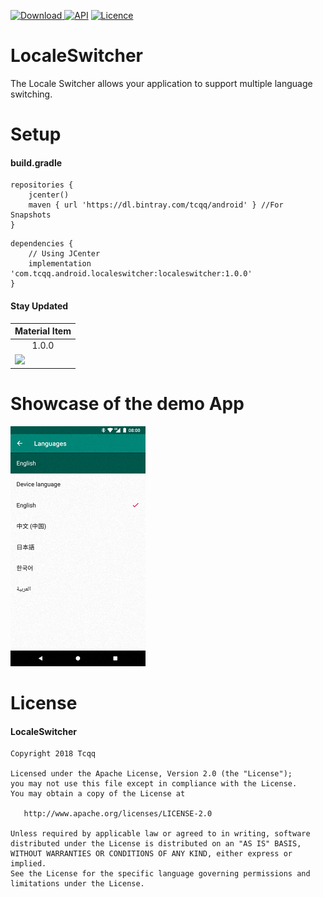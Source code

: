 [ ![Download](https://api.bintray.com/packages/tcqq/android/localeswitcher/images/download.svg?version=1.0.0) ](https://bintray.com/tcqq/android/localeswitcher/1.0.0/link)
[![API](https://img.shields.io/badge/API-17%2B-green.svg?style=flat)](https://android-arsenal.com/api?level=17)
[![Licence](https://img.shields.io/badge/Licence-Apache2-blue.svg)](http://www.apache.org/licenses/LICENSE-2.0)

# LocaleSwitcher
The Locale Switcher allows your application to support multiple language switching.

# Setup
#### build.gradle
```
repositories {
    jcenter()
    maven { url 'https://dl.bintray.com/tcqq/android' } //For Snapshots
}
```
```
dependencies {
    // Using JCenter
    implementation 'com.tcqq.android.localeswitcher:localeswitcher:1.0.0'
}
```
#### Stay Updated
|Material Item|
|---|
|<div align="center">1.0.0</div>
|<a href='https://bintray.com/tcqq/android/localeswitcher?source=watch' alt='Get automatic notifications about new "localeswitcher" versions'><img src='https://www.bintray.com/docs/images/bintray_badge_color.png'></a>

# Showcase of the demo App
![Language Settings](/screenshots/language_settings.png)

# License

#### LocaleSwitcher

    Copyright 2018 Tcqq

    Licensed under the Apache License, Version 2.0 (the "License");
    you may not use this file except in compliance with the License.
    You may obtain a copy of the License at

       http://www.apache.org/licenses/LICENSE-2.0

    Unless required by applicable law or agreed to in writing, software
    distributed under the License is distributed on an "AS IS" BASIS,
    WITHOUT WARRANTIES OR CONDITIONS OF ANY KIND, either express or implied.
    See the License for the specific language governing permissions and
    limitations under the License.
